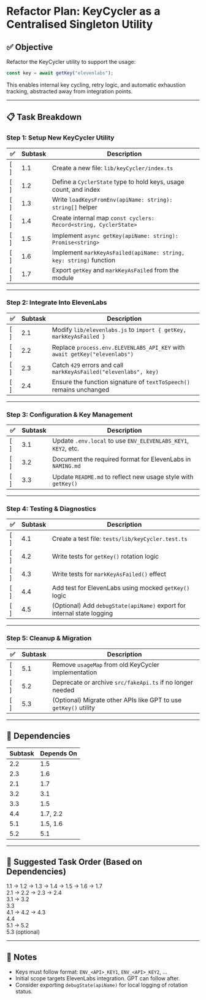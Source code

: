 # Refactor Plan: KeyCycler as a Centralised Singleton Utility

## ✅ Objective

Refactor the KeyCycler utility to support the usage:

```js
const key = await getKey("elevenlabs");
```

This enables internal key cycling, retry logic, and automatic exhaustion tracking, abstracted away from integration points.

---

## 📋 Task Breakdown

### Step 1: Setup New KeyCycler Utility

| ✅ | Subtask | Description |
|----|---------|-------------|
| [ ] | 1.1 | Create a new file: `lib/keyCycler/index.ts` |
| [ ] | 1.2 | Define a `CyclerState` type to hold keys, usage count, and index |
| [ ] | 1.3 | Write `loadKeysFromEnv(apiName: string): string[]` helper |
| [ ] | 1.4 | Create internal map `const cyclers: Record<string, CyclerState>` |
| [ ] | 1.5 | Implement `async getKey(apiName: string): Promise<string>` |
| [ ] | 1.6 | Implement `markKeyAsFailed(apiName: string, key: string)` function |
| [ ] | 1.7 | Export `getKey` and `markKeyAsFailed` from the module |

---

### Step 2: Integrate Into ElevenLabs

| ✅ | Subtask | Description |
|----|---------|-------------|
| [ ] | 2.1 | Modify `lib/elevenlabs.js` to `import { getKey, markKeyAsFailed }` |
| [ ] | 2.2 | Replace `process.env.ELEVENLABS_API_KEY` with `await getKey("elevenlabs")` |
| [ ] | 2.3 | Catch `429` errors and call `markKeyAsFailed("elevenlabs", key)` |
| [ ] | 2.4 | Ensure the function signature of `textToSpeech()` remains unchanged |

---

### Step 3: Configuration & Key Management

| ✅ | Subtask | Description |
|----|---------|-------------|
| [ ] | 3.1 | Update `.env.local` to use `ENV_ELEVENLABS_KEY1`, `KEY2`, etc. |
| [ ] | 3.2 | Document the required format for ElevenLabs in `NAMING.md` |
| [ ] | 3.3 | Update `README.md` to reflect new usage style with `getKey()` |

---

### Step 4: Testing & Diagnostics

| ✅ | Subtask | Description |
|----|---------|-------------|
| [ ] | 4.1 | Create a test file: `tests/lib/keyCycler.test.ts` |
| [ ] | 4.2 | Write tests for `getKey()` rotation logic |
| [ ] | 4.3 | Write tests for `markKeyAsFailed()` effect |
| [ ] | 4.4 | Add test for ElevenLabs using mocked `getKey()` logic |
| [ ] | 4.5 | (Optional) Add `debugState(apiName)` export for internal state logging |

---

### Step 5: Cleanup & Migration

| ✅ | Subtask | Description |
|----|---------|-------------|
| [ ] | 5.1 | Remove `usageMap` from old KeyCycler implementation |
| [ ] | 5.2 | Deprecate or archive `src/fakeApi.ts` if no longer needed |
| [ ] | 5.3 | (Optional) Migrate other APIs like GPT to use `getKey()` utility |

---

## 🔄 Dependencies

| Subtask | Depends On |
|---------|------------|
| 2.2 | 1.5 |
| 2.3 | 1.6 |
| 2.1 | 1.7 |
| 3.2 | 3.1 |
| 3.3 | 1.5 |
| 4.4 | 1.7, 2.2 |
| 5.1 | 1.5, 1.6 |
| 5.2 | 5.1 |

---

## 🧭 Suggested Task Order (Based on Dependencies)

1.1 → 1.2 → 1.3 → 1.4 → 1.5 → 1.6 → 1.7  
2.1 → 2.2 → 2.3 → 2.4  
3.1 → 3.2  
3.3  
4.1 → 4.2 → 4.3  
4.4  
5.1 → 5.2  
5.3 (optional)

---

## 📝 Notes

- Keys must follow format: `ENV_<API>_KEY1`, `ENV_<API>_KEY2`, ...
- Initial scope targets ElevenLabs integration. GPT can follow after.
- Consider exporting `debugState(apiName)` for local logging of rotation status.